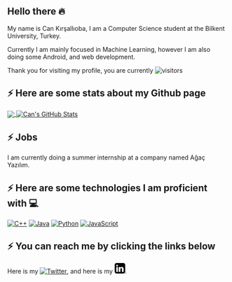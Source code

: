 ## Hello there 🔥

My name is Can Kırşallıoba, I am a Computer Science student at the Bilkent University, Turkey.

Currently I am mainly focused in Machine Learning, however I am also doing some Android, and web development.

Thank you for visiting my profile, you are currently ![visitors](https://img.shields.io/badge/dynamic/json?color=informational&label=visitor&query=value&url=https%3A%2F%2Fapi.countapi.xyz%2Fhit%2FCanKirsallioba.CanKirsallioba%2Freadme)

## ⚡ Here are some stats about my Github page

<a href="https://github.com/CanKirsallioba/CanKirsallioba">
  <img align="center" src="https://github-readme-stats.vercel.app/api/top-langs/?username=CanKirsallioba&,html&title_color=ffffff&text_color=c9cacc&icon_color=2bbc8a&bg_color=1d1f21" />
</a>
<a href="https://github.com/CanKirsallioba/CanKirsallioba">
  <img align="center" src="https://github-readme-stats.vercel.app/api?username=CanKirsallioba&show_icons=true&line_height=27&count_private=true&title_color=ffffff&text_color=c9cacc&icon_color=2bbc8a&bg_color=1d1f21" alt="Can's GitHub Stats" />
</a>

## ⚡ Jobs

I am currently doing a summer internship at a company named Ağaç Yazılım.

## ⚡ Here are some technologies I am proficient with 💻

[![C++](https://img.shields.io/badge/-C%2B%2B-black?style=flat&logo=C%2B%2B&logoColor=ffffff)](https://github.com/CanKirsallioba)
[![Java](https://img.shields.io/badge/Java-black?style=flat&logo=java&logoColor=white&link=https://github.com/CanKirsallioba)](https://github.com/CanKirsallioba) 
[![Python](https://img.shields.io/badge/-Python-black?style=flat&logo=python&link=https://github.com/CanKirsallioba)](https://github.com/CanKirsallioba)
[![JavaScript](https://img.shields.io/badge/-JavaScript-black?style=flat&logo=javascript&link=https://github.com/CanKirsallioba)](https://github.com/CanKirsallioba)


## ⚡ You can reach me by clicking the links below

Here is my [![Twitter][1.2]][1], and here is my [![LinkedIn][2.2]][2].

[1.2]: http://i.imgur.com/wWzX9uB.png (twitter icon without padding)
[2.2]: https://github.com/CanKirsallioba/CanKirsallioba/blob/master/linke.png?raw=true (LinkedIn icon without padding)

[1]: https://twitter.com/CanKirsallioba
[2]: https://www.linkedin.com/in/can-k%C4%B1r%C5%9Fall%C4%B1oba-990940186/
